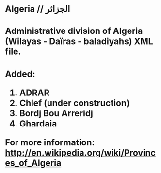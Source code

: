 Algeria // الجزائر
==================


 

<h1>Administrative division of Algeria (Wilayas - Daïras - baladiyahs) XML file.<h1> 



Added:<br>
1) ADRAR <br>
2) Chlef (under construction)<br>
34) Bordj Bou Arreridj <br>
47) Ghardaia <br>




For more information:
http://en.wikipedia.org/wiki/Provinces_of_Algeria


>
